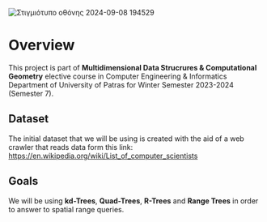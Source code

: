 ![Στιγμιότυπο οθόνης 2024-09-08 194529](https://github.com/user-attachments/assets/bc6eed92-0511-4625-8c9e-7cab1ad37896)

# Overview
This project is part of **Multidimensional Data Strucrures & Computational Geometry** elective course in Computer Engineering & Informatics Department of University of Patras for Winter Semester 2023-2024 (Semester 7).

## Dataset
The initial dataset that we will be using is created with the aid of a web crawler that reads data form this link: https://en.wikipedia.org/wiki/List_of_computer_scientists

## Goals
We will be using **kd-Trees**, **Quad-Trees**, **R-Trees** and **Range Trees** in order to answer to spatial range queries.
